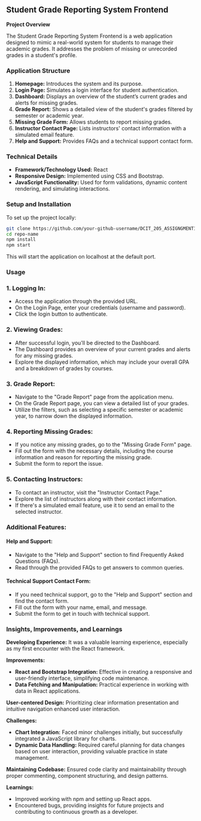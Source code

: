## **Student Grade Reporting System Frontend**
**Project Overview**

The Student Grade Reporting System Frontend is a web application designed to mimic a real-world system for students to manage their academic grades.
It addresses the problem of missing or unrecorded grades in a student's profile.

### Application Structure
1. **Homepage:** Introduces the system and its purpose.
2. **Login Page:** Simulates a login interface for student authentication.
3. **Dashboard:** Displays an overview of the student’s current grades and alerts for missing grades.
4. **Grade Report:** Shows a detailed view of the student's grades filtered by semester or academic year.
5. **Missing Grade Form:** Allows students to report missing grades.
6. **Instructor Contact Page:** Lists instructors' contact information with a simulated email feature.
7. **Help and Support:** Provides FAQs and a technical support contact form.

### Technical Details
- **Framework/Technology Used:** React
- **Responsive Design:** Implemented using CSS and Bootstrap.
- **JavaScript Functionality:** Used for form validations, dynamic content rendering, and simulating interactions.

### Setup and Installation
To set up the project locally:
```bash
git clone https://github.com/your-github-username/DCIT_205_ASSIGNGMENT1.git
cd repo-name
npm install
npm start
```
This will start the application on localhost at the default port.

### Usage
### 1. Logging In:
- Access the application through the provided URL.
- On the Login Page, enter your credentials (username and password).
- Click the login button to authenticate.

### 2. Viewing Grades:
- After successful login, you'll be directed to the Dashboard.
- The Dashboard provides an overview of your current grades and alerts for any missing grades.
- Explore the displayed information, which may include your overall GPA and a breakdown of grades by courses.

### 3. Grade Report:
- Navigate to the "Grade Report" page from the application menu.
- On the Grade Report page, you can view a detailed list of your grades.
- Utilize the filters, such as selecting a specific semester or academic year, to narrow down the displayed information.

### 4. Reporting Missing Grades:
- If you notice any missing grades, go to the "Missing Grade Form" page.
- Fill out the form with the necessary details, including the course information and reason for reporting the missing grade.
- Submit the form to report the issue.

### 5. Contacting Instructors:
- To contact an instructor, visit the "Instructor Contact Page."
- Explore the list of instructors along with their contact information.
- If there's a simulated email feature, use it to send an email to the selected instructor.

### Additional Features:

#### Help and Support:
- Navigate to the "Help and Support" section to find Frequently Asked Questions (FAQs).
- Read through the provided FAQs to get answers to common queries.

#### Technical Support Contact Form:
- If you need technical support, go to the "Help and Support" section and find the contact form.
- Fill out the form with your name, email, and message.
- Submit the form to get in touch with technical support.

### Insights, Improvements, and Learnings
**Developing Experience:** It was a valuable learning experience, especially as my first encounter with the React framework.

**Improvements:**
- **React and Bootstrap Integration:** Effective in creating a responsive and user-friendly interface, simplifying code maintenance.
- **Data Fetching and Manipulation:** Practical experience in working with data in React applications.

**User-centered Design:** Prioritizing clear information presentation and intuitive navigation enhanced user interaction.

**Challenges:**
- **Chart Integration:** Faced minor challenges initially, but successfully integrated a JavaScript library for charts.
- **Dynamic Data Handling:** Required careful planning for data changes based on user interaction, providing valuable practice in state management.

**Maintaining Codebase:** Ensured code clarity and maintainability through proper commenting, component structuring, and design patterns.

**Learnings:**
- Improved working with npm and setting up React apps.
- Encountered bugs, providing insights for future projects and contributing to continuous growth as a developer.
